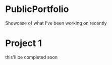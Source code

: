 # PublicPortfolio
Showcase of what I've been working on recently

# Project 1
this'll be completed soon
